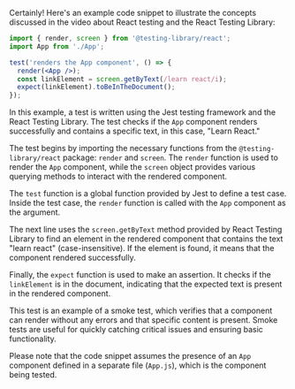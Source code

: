 Certainly! Here's an example code snippet to illustrate the concepts discussed in the video about React testing and the React Testing Library:

```jsx
import { render, screen } from '@testing-library/react';
import App from './App';

test('renders the App component', () => {
  render(<App />);
  const linkElement = screen.getByText(/learn react/i);
  expect(linkElement).toBeInTheDocument();
});
```

In this example, a test is written using the Jest testing framework and the React Testing Library. The test checks if the `App` component renders successfully and contains a specific text, in this case, "Learn React."

The test begins by importing the necessary functions from the `@testing-library/react` package: `render` and `screen`. The `render` function is used to render the `App` component, while the `screen` object provides various querying methods to interact with the rendered component.

The `test` function is a global function provided by Jest to define a test case. Inside the test case, the `render` function is called with the `App` component as the argument.

The next line uses the `screen.getByText` method provided by React Testing Library to find an element in the rendered component that contains the text "learn react" (case-insensitive). If the element is found, it means that the component rendered successfully.

Finally, the `expect` function is used to make an assertion. It checks if the `linkElement` is in the document, indicating that the expected text is present in the rendered component.

This test is an example of a smoke test, which verifies that a component can render without any errors and that specific content is present. Smoke tests are useful for quickly catching critical issues and ensuring basic functionality.

Please note that the code snippet assumes the presence of an `App` component defined in a separate file (`App.js`), which is the component being tested.